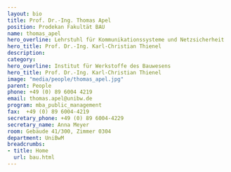 ```yaml
---
layout: bio
title: Prof. Dr.-Ing. Thomas Apel
position: Prodekan Fakultät BAU
name: thomas_apel
hero_overline: Lehrstuhl für Kommunikationssysteme und Netzsicherheit
hero_title: Prof. Dr.-Ing. Karl-Christian Thienel
description: 
category: 
hero_overline: Institut für Werkstoffe des Bauwesens
hero_title: Prof. Dr.-Ing. Karl-Christian Thienel
image: "media/people/thomas_apel.jpg"
parent: People
phone: +49 (0) 89 6004 4219
email: thomas.apel@unibw.de
program: mba_public_management
fax:  +49 (0) 89 6004-4219
secretary_phone: +49 (0) 89 6004-4229
secretary_name: Anna Meyer
room: Gebäude 41/300, Zimmer 0304
department: UniBwM
breadcrumbs:
- title: Home
  url: bau.html
---
```


